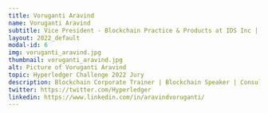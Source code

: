 ```yaml
---
title: Voruganti Aravind
name: Voruganti Aravind
subtitle: Vice President - Blockchain Practice & Products at IDS Inc | Chair - Hyperledger GRC SIG | Hyperledger Certified Service Provider | Product Leader | 
layout: 2022_default
modal-id: 6
img: voruganti_aravind.jpg
thumbnail: voruganti_aravind.jpg
alt: Picture of Voruganti Aravind
topic: Hyperledger Challenge 2022 Jury
description: Blockchain Corporate Trainer | Blockchain Speaker | Consultant
twitter: https://twitter.com/Hyperledger
linkedin: https://www.linkedin.com/in/aravindvoruganti/
---
```


